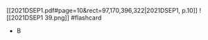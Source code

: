 [[2021DSEP1.pdf#page=10&rect=97,170,396,322|2021DSEP1, p.10]]
![[2021DSEP1 39.png]] #flashcard 
- B
<!--ID: 1730727373096-->

